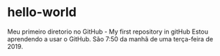 # hello-world
Meu primeiro diretorio no GitHub - My first repository in gitHub
Estou aprendendo a usar o GitHub. São 7:50 da manhã de uma terça-feira de 2019.
